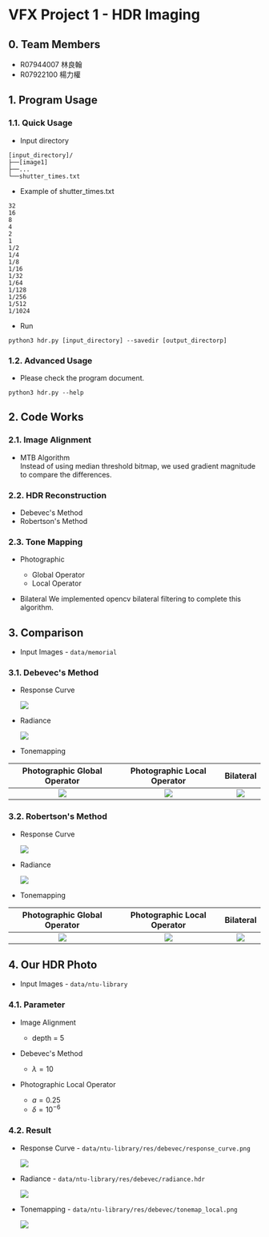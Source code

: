 # VFX Project 1 - HDR Imaging

## 0. Team Members
* R07944007 林良翰
* R07922100 楊力權

## 1. Program Usage

### 1.1. Quick Usage

* Input directory

```
[input_directory]/
├──[image1]
├──...
└──shutter_times.txt
```

* Example of shutter_times.txt

```
32
16
8
4
2
1
1/2
1/4
1/8
1/16
1/32
1/64
1/128
1/256
1/512
1/1024
```

* Run

```
python3 hdr.py [input_directory] --savedir [output_directorp]    
```
### 1.2. Advanced Usage

* Please check the program document.

```
python3 hdr.py --help
```

## 2. Code Works

### 2.1. Image Alignment

* MTB Algorithm  
  Instead of using median threshold bitmap, we used gradient magnitude to compare the differences.

### 2.2. HDR Reconstruction

* Debevec's Method
* Robertson's Method

### 2.3. Tone Mapping

* Photographic

  * Global Operator
  * Local Operator
  
* Bilateral
  We implemented opencv bilateral filtering to complete this algorithm.

## 3. Comparison

* Input Images - `data/memorial`

### 3.1. Debevec's Method

* Response Curve

  ![](data/memorial/res/debevec/response_curve.png)

* Radiance

  ![](data/memorial/res/debevec/radiance.png)

* Tonemapping

| Photographic Global Operator | Photographic Local Operator | Bilateral |
| :--------------------------: | :-------------------------: | :-------: |
| ![](data/memorial/res/debevec/tonemap_global.png) | ![](data/memorial/res/debevec/tonemap_local.png) | ![](data/memorial/res/debevec/tonemap_bilateral.png) |

### 3.2. Robertson's Method

* Response Curve

  ![](data/memorial/res/robertson/response_curve.png)

* Radiance

  ![](data/memorial/res/robertson/radiance.png)

* Tonemapping

| Photographic Global Operator | Photographic Local Operator | Bilateral |
| :--------------------------: | :-------------------------: | :-------: |
| ![](data/memorial/res/robertson/tonemap_global.png) | ![](data/memorial/res/robertson/tonemap_local.png) | ![](data/memorial/res/robertson/tonemap_bilateral.png) |

## 4. Our HDR Photo

* Input Images - `data/ntu-library`

### 4.1. Parameter

* Image Alignment

  * depth = $5$

* Debevec's Method

  * $\lambda = 10$

* Photographic Local Operator

  * $a=0.25$
  * $\delta=10^{-6}$

### 4.2. Result

* Response Curve - `data/ntu-library/res/debevec/response_curve.png`

  ![](data/ntu-library/res/debevec/response_curve.png)

* Radiance - `data/ntu-library/res/debevec/radiance.hdr`

  ![](data/ntu-library/res/debevec/radiance.png)

* Tonemapping - `data/ntu-library/res/debevec/tonemap_local.png`

  ![](data/ntu-library/res/debevec/tonemap_local.png)
